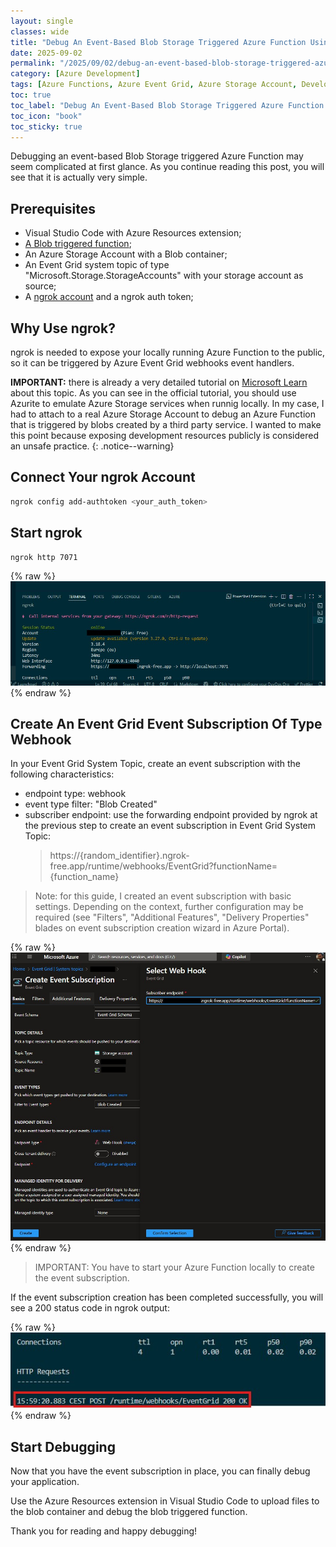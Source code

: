 ```yaml
---
layout: single
classes: wide
title: "Debug An Event-Based Blob Storage Triggered Azure Function Using ngrok"
date: 2025-09-02
permalink: "/2025/09/02/debug-an-event-based-blob-storage-triggered-azure-function-event-grid-blob-triggered-using-ngrok/"
category: [Azure Development]
tags: [Azure Functions, Azure Event Grid, Azure Storage Account, Development]
toc: true
toc_label: "Debug An Event-Based Blob Storage Triggered Azure Function Using ngrok"
toc_icon: "book"
toc_sticky: true
---
```


Debugging an event-based Blob Storage triggered Azure Function may seem complicated at first glance.
As you continue reading this post, you will see that it is actually very simple.

## Prerequisites
- Visual Studio Code with Azure Resources extension;
- <a href="https://learn.microsoft.com/en-us/azure/azure-functions/functions-event-grid-blob-trigger?pivots=programming-language-csharp" target="_blank" rel="noopener noreferrer">A Blob triggered function</a>;
- An Azure Storage Account with a Blob container;
- An Event Grid system topic of type "Microsoft.Storage.StorageAccounts" with your storage account as source;
- A <a href="https://ngrok.com/docs/getting-started/" target="_blank" rel="noopener noreferrer">ngrok account</a> and a ngrok auth token;

## Why Use ngrok?
ngrok is needed to expose your locally running Azure Function to the public, so it can be triggered by Azure Event Grid webhooks event handlers.

**IMPORTANT:** there is already a very detailed tutorial on <a href="https://learn.microsoft.com/en-us/azure/azure-functions/functions-event-grid-blob-trigger?pivots=programming-language-csharp" target="_blank" rel="noopener noreferrer">Microsoft Learn</a> about this topic.
 As you can see in the official tutorial, you should use Azurite to emulate Azure Storage services when runnig locally.
 In my case, I had to attach to a real Azure Storage Account to debug an Azure Function that is triggered by blobs created by a third party service.
I wanted to make this point because exposing development resources publicly is considered an unsafe practice.
{: .notice--warning}

## Connect Your ngrok Account

```bash
ngrok config add-authtoken <your_auth_token>
```

## Start ngrok

```bash
ngrok http 7071
```

{% raw %}<img src="/assets/images/2025-09-02-Debug_An_Event_Based_Blob_Storage_Triggered_Azure_Function_Using_ngrok/ngrok-forwarding-endpoint.jpg" alt="ngrok-forwarding-endpoint">{% endraw %}

## Create An Event Grid Event Subscription Of Type Webhook
In your Event Grid System Topic, create an event subscription with the following characteristics:
- endpoint type: webhook
- event type filter: "Blob Created"
- subscriber endpoint: use the forwarding endpoint provided by ngrok at the previous step to create an event subscription in Event Grid System Topic:
    > https://{random_identifier}.ngrok-free.app/runtime/webhooks/EventGrid?functionName={function_name}

> Note: for this guide, I created an event subscription with basic settings.
> Depending on the context, further configuration may be required (see "Filters", "Additional Features", "Delivery Properties" blades on event subscription creation wizard in Azure Portal).

{% raw %}<img src="/assets/images/2025-09-02-Debug_An_Event_Based_Blob_Storage_Triggered_Azure_Function_Using_ngrok/eventgrid-event-subscription.jpg" alt="eventgrid-event-subscription">{% endraw %}

> IMPORTANT: You have to start your Azure Function locally to create the event subscription.

If the event subscription creation has been completed successfully, you will see a 200 status code in ngrok output:

{% raw %}<img src="/assets/images/2025-09-02-Debug_An_Event_Based_Blob_Storage_Triggered_Azure_Function_Using_ngrok/event-subscription-created.jpg" alt="event-subscription-created">{% endraw %}

## Start Debugging
Now that you have the event subscription in place, you can finally debug your application.

Use the Azure Resources extension in Visual Studio Code to upload files to the blob container and debug the blob triggered function.

Thank you for reading and happy debugging!